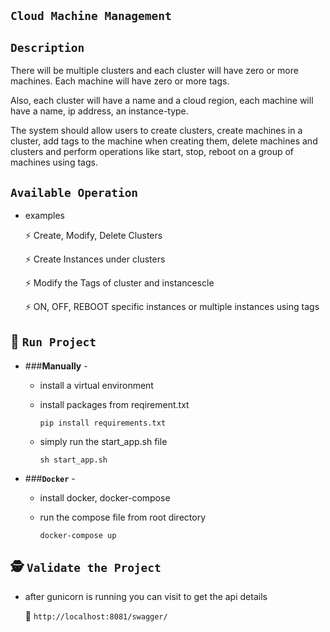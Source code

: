 
## **`Cloud Machine Management`**

## **`Description`**

There will be multiple clusters and each cluster will have zero or more machines. Each machine will have zero or more tags.

Also, each cluster will have a name and a cloud region, each machine will have a name, ip address, an instance-type.

The system should allow users to create clusters, create machines in a cluster, add tags to the machine when creating them, delete machines and clusters and perform operations like start, stop, reboot on a group of machines using tags.


## **`Available Operation`**


* examples

    :zap: Create, Modify, Delete Clusters
    
    :zap: Create Instances under clusters
    
    :zap: Modify the Tags of cluster and instancescle
    
    :zap: ON, OFF, REBOOT specific instances or multiple instances using tags
    


## :rocket:&nbsp;**`Run Project`**

* ###**Manually** -
    * install a virtual environment
    * install packages from reqirement.txt
        
        `pip install requirements.txt` 
    
    * simply run the start_app.sh file
    
        `sh start_app.sh`
        
* ###**`Docker`** -
    * install docker, docker-compose
    * run the compose file from root directory
    
        `docker-compose up`
        
## :detective:&nbsp;**`Validate the Project`**

* after gunicorn is running you can visit to get the api details

    :link: `http://localhost:8081/swagger/`
    
    
